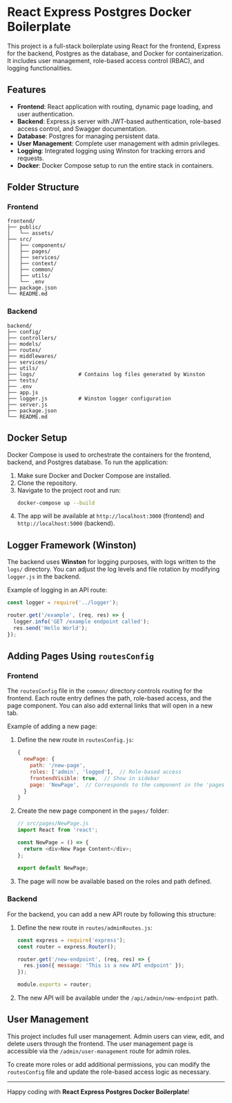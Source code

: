 
# React Express Postgres Docker Boilerplate

This project is a full-stack boilerplate using React for the frontend, Express for the backend, Postgres as the database, and Docker for containerization. It includes user management, role-based access control (RBAC), and logging functionalities.

## Features
- **Frontend**: React application with routing, dynamic page loading, and user authentication.
- **Backend**: Express.js server with JWT-based authentication, role-based access control, and Swagger documentation.
- **Database**: Postgres for managing persistent data.
- **User Management**: Complete user management with admin privileges.
- **Logging**: Integrated logging using Winston for tracking errors and requests.
- **Docker**: Docker Compose setup to run the entire stack in containers.

## Folder Structure

### Frontend
```
frontend/
├── public/
│   └── assets/
├── src/
│   ├── components/
│   ├── pages/
│   ├── services/
│   ├── context/
│   ├── common/
│   ├── utils/
│   └── .env
├── package.json
└── README.md
```

### Backend
```
backend/
├── config/
├── controllers/
├── models/
├── routes/
├── middlewares/
├── services/
├── utils/
├── logs/              # Contains log files generated by Winston
├── tests/
├── .env
├── app.js
├── logger.js          # Winston logger configuration
├── server.js
├── package.json
└── README.md
```

## Docker Setup

Docker Compose is used to orchestrate the containers for the frontend, backend, and Postgres database. To run the application:

1. Make sure Docker and Docker Compose are installed.
2. Clone the repository.
3. Navigate to the project root and run:
    ```bash
    docker-compose up --build
    ```
4. The app will be available at `http://localhost:3000` (frontend) and `http://localhost:5000` (backend).

## Logger Framework (Winston)

The backend uses **Winston** for logging purposes, with logs written to the `logs/` directory. You can adjust the log levels and file rotation by modifying `logger.js` in the backend.

Example of logging in an API route:
```js
const logger = require('../logger');

router.get('/example', (req, res) => {
  logger.info('GET /example endpoint called');
  res.send('Hello World');
});
```

## Adding Pages Using `routesConfig`

### Frontend

The `routesConfig` file in the `common/` directory controls routing for the frontend. Each route entry defines the path, role-based access, and the page component. You can also add external links that will open in a new tab.

Example of adding a new page:

1. Define the new route in `routesConfig.js`:
   ```js
   {
     newPage: {
       path: '/new-page',
       roles: ['admin', 'logged'],  // Role-based access
       frontendVisible: true,  // Show in sidebar
       page: 'NewPage',  // Corresponds to the component in the 'pages/' folder
     }
   }
   ```

2. Create the new page component in the `pages/` folder:
   ```js
   // src/pages/NewPage.js
   import React from 'react';

   const NewPage = () => {
     return <div>New Page Content</div>;
   };

   export default NewPage;
   ```

3. The page will now be available based on the roles and path defined.

### Backend

For the backend, you can add a new API route by following this structure:

1. Define the new route in `routes/adminRoutes.js`:
   ```js
   const express = require('express');
   const router = express.Router();

   router.get('/new-endpoint', (req, res) => {
     res.json({ message: 'This is a new API endpoint' });
   });

   module.exports = router;
   ```

2. The new API will be available under the `/api/admin/new-endpoint` path.

## User Management

This project includes full user management. Admin users can view, edit, and delete users through the frontend. The user management page is accessible via the `/admin/user-management` route for admin roles.

To create more roles or add additional permissions, you can modify the `routesConfig` file and update the role-based access logic as necessary.

---

Happy coding with **React Express Postgres Docker Boilerplate**!
